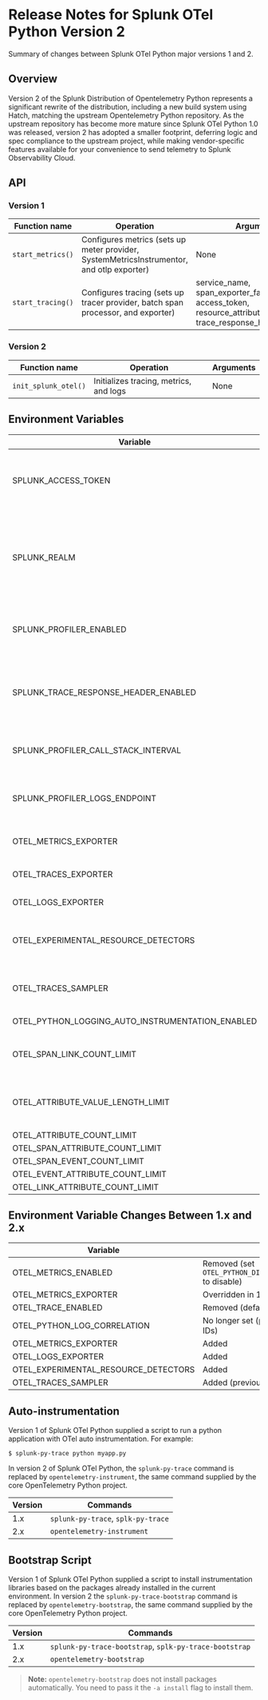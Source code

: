 # Release Notes for Splunk OTel Python Version 2

Summary of changes between Splunk OTel Python major versions 1 and 2.

## Overview

Version 2 of the Splunk Distribution of Opentelemetry Python represents a significant rewrite of the distribution,
including a new build system using Hatch, matching the upstream Opentelemetry Python repository. As the upstream
repository has become more mature since Splunk OTel Python 1.0 was released, version 2 has adopted
a smaller footprint, deferring logic and spec compliance to the upstream project, while making vendor-specific features
available for your convenience to send telemetry to Splunk Observability Cloud.

## API

### Version 1

| Function name     | Operation                                                                                 | Arguments                                                                                               |
|-------------------|-------------------------------------------------------------------------------------------|---------------------------------------------------------------------------------------------------------|
| `start_metrics()` | Configures metrics (sets up meter provider, SystemMetricsInstrumentor, and otlp exporter) | None                                                                                                    |
| `start_tracing()` | Configures tracing (sets up tracer provider, batch span processor, and exporter)          | service_name, span_exporter_factories, access_token, resource_attributes, trace_response_header_enabled |

### Version 2

| Function name        | Operation                              | Arguments |
|----------------------|----------------------------------------|-----------|
| `init_splunk_otel()` | Initializes tracing, metrics, and logs | None      |

## Environment Variables

| Variable                                         | Default   | Description                                                                                          |
|--------------------------------------------------|-----------|------------------------------------------------------------------------------------------------------|
| SPLUNK_ACCESS_TOKEN                              |           | Adds token to requests to enable direct ingest (for skipping the Collector)                          |
| SPLUNK_REALM                                     |           | Sets the metrics and traces endpoints by realm (e.g. `us1`) and sets the protocol to `http/protobuf` |
| SPLUNK_PROFILER_ENABLED                          | false     | Configures the Splunk profiler to start polling at startup                                           |
| SPLUNK_TRACE_RESPONSE_HEADER_ENABLED             | true      | Configures injection of tracecontext headers into HTTP responses if true                             |
| SPLUNK_PROFILER_CALL_STACK_INTERVAL              | 1000      | Sets the profiler poll interval, in milliseconds                                                     |
| SPLUNK_PROFILER_LOGS_ENDPOINT                    |           | Sets the OTel logging endpoint, only if profiler is enabled                                          |
| OTEL_METRICS_EXPORTER                            | otlp      | Sets the metrics exporter                                                                            |
| OTEL_TRACES_EXPORTER                             | otlp      | Sets the traces exporter                                                                             |
| OTEL_LOGS_EXPORTER                               | otlp      | Sets the logs exporter                                                                               |
| OTEL_EXPERIMENTAL_RESOURCE_DETECTORS             | host      | Configures a host resource detector to set telemetry attributes                                      |
| OTEL_TRACES_SAMPLER                              | always_on | Configures the sampler to export all traces                                                          |
| OTEL_PYTHON_LOGGING_AUTO_INSTRUMENTATION_ENABLED | true      | Exports all logs                                                                                     |
| OTEL_SPAN_LINK_COUNT_LIMIT                       | 1000      | Sets the maximum allowed span link count                                                             |
| OTEL_ATTRIBUTE_VALUE_LENGTH_LIMIT                | 12000     | Sets the maximum allowed attribute value size                                                        |
| OTEL_ATTRIBUTE_COUNT_LIMIT                       | _empty_   |                                                                                                      |
| OTEL_SPAN_ATTRIBUTE_COUNT_LIMIT                  | _empty_   |                                                                                                      |
| OTEL_SPAN_EVENT_COUNT_LIMIT                      | _empty_   |                                                                                                      |
| OTEL_EVENT_ATTRIBUTE_COUNT_LIMIT                 | _empty_   |                                                                                                      |
| OTEL_LINK_ATTRIBUTE_COUNT_LIMIT                  | _empty_   |                                                                                                      |

## Environment Variable Changes Between 1.x and 2.x

| Variable                             | Changes in 2.x                                                                  |
|--------------------------------------|---------------------------------------------------------------------------------|
| OTEL_METRICS_ENABLED                 | Removed (set `OTEL_PYTHON_DISABLED_INSTRUMENTATIONS=system_metrics` to disable) |
| OTEL_METRICS_EXPORTER                | Overridden in 1.x, configurable in 2.x                                          |
| OTEL_TRACE_ENABLED                   | Removed (defaulted to `true`)                                                   |
| OTEL_PYTHON_LOG_CORRELATION          | No longer set (previously reformatted logs, adding trace IDs)                   |
| OTEL_METRICS_EXPORTER                | Added                                                                           |
| OTEL_LOGS_EXPORTER                   | Added                                                                           |
| OTEL_EXPERIMENTAL_RESOURCE_DETECTORS | Added                                                                           |
| OTEL_TRACES_SAMPLER                  | Added (previously defaulted to `parentbased_always_on`)                         |

## Auto-instrumentation

Version 1 of Splunk OTel Python supplied a script to run a python application with OTel auto instrumentation. For
example:

`$ splunk-py-trace python myapp.py`

In version 2 of Splunk OTel Python, the `splunk-py-trace` command is replaced by `opentelemetry-instrument`, the same
command supplied by the core OpenTelemetry Python project.

| Version | Commands                           |
|---------|------------------------------------|
| 1.x     | `splunk-py-trace`, `splk-py-trace` |
| 2.x     | `opentelemetry-instrument`         |

## Bootstrap Script

Version 1 of Splunk OTel Python supplied a script to install instrumentation libraries based on the packages
already installed in the current environment. In version 2 the `splunk-py-trace-bootstrap` command is replaced by
`opentelemetry-bootstrap`, the same command supplied by the core OpenTelemetry Python project.

| Version | Commands                                               |
|---------|--------------------------------------------------------|
| 1.x     | `splunk-py-trace-bootstrap`, `splk-py-trace-bootstrap` |
| 2.x     | `opentelemetry-bootstrap`                              |

> **Note:** `opentelemetry-bootstrap` does not install packages automatically. You need to pass it the `-a install`
> flag to install them.
